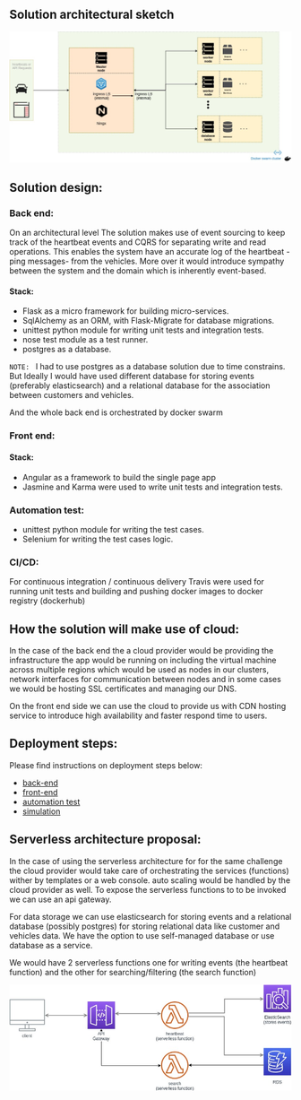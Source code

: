 
## Solution architectural sketch

![Alt text](misc/images/architecture.jpg?raw=true "architectural sketch")

## Solution design:

### Back end:

 On an architectural level The solution makes use of event sourcing to keep track of the heartbeat events and CQRS for 
 separating write and read operations. This enables the system have an accurate log of the heartbeat -ping messages- 
 from the vehicles. More over it would introduce sympathy between the system and the domain which is inherently event-based.
 
#### Stack:
 - Flask as a micro framework for building micro-services.
 - SqlAlchemy as an ORM, with Flask-Migrate for database migrations.
 - unittest python module for writing unit tests and integration tests.
 - nose test module as a test runner. 
 - postgres as a database.
 
 `NOTE: ` I had to use postgres as a database solution due to time constrains. But Ideally I would have used different database
 for storing events (preferably elasticsearch) and a relational database for the association between customers and vehicles.
  
And the whole back end is orchestrated by docker swarm


### Front end:

#### Stack:
- Angular as a framework to build the single page app
- Jasmine and Karma were used to write unit tests and integration tests. 

### Automation test:

- unittest python module for writing the test cases.
- Selenium for writing the test cases logic.

### CI/CD:

For continuous integration / continuous delivery Travis were used for running unit tests and building and pushing docker 
images to docker registry (dockerhub)


## How the solution will make use of cloud:

In the case of the back end the a cloud provider would be providing the infrastructure the app would be running on including 
the virtual machine across multiple regions which would be used as nodes in our clusters, network interfaces for communication between nodes and in 
some cases we would be hosting SSL certificates and managing our DNS.

On the front end side we can use the cloud to provide us with  CDN hosting service to introduce high availability and
faster respond time to users.


## Deployment steps:

Please find instructions on deployment steps below: 
- [back-end](back-end/README.md)
- [front-end](back-end/README.md)
- [automation test](tests/README.md)
- [simulation](misc/simulation/README.md)


## Serverless architecture proposal:

In the case of using the serverless architecture for for the same challenge the cloud provider would take care of orchestrating
the services (functions) wither by templates or a web console. auto scaling would be handled by the cloud provider as well.
To expose the serverless functions to to be invoked we can use an api gateway.

For data storage we can use elasticsearch for storing events and a relational database (possibly postgres) for storing
relational data like customer and vehicles data. We have the option to use self-managed database or use database as a
service.

We would have 2 serverless functions one for writing events (the heartbeat function) and the other for searching/filtering
(the search function)   

![Alt text](misc/images/serverless.jpg?raw=true "serverless architecture")

